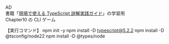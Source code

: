 AD  
書籍「[現場で使える TypeScript 詳解実践ガイド](https://amzn.to/4dhLaho)」の学習用  
Chapter10 の CLI ゲーム

【実行コマンド】
npm init -y
npm install -D typescript@5.2.2
npm install -D @tsconfig/node22
npm install -D @types/node
